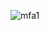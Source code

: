 ![mfa1](https://user-images.githubusercontent.com/95279467/146756056-af67dbef-c4cd-45d1-9fac-66c5369b4ff3.png)
